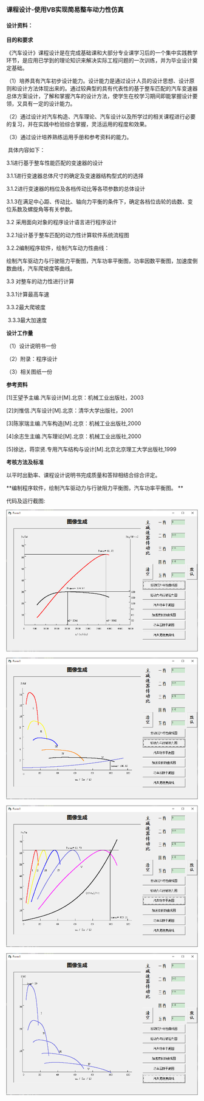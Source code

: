 ### 课程设计-使用VB实现简易整车动力性仿真

#### 设计资料：

**目的和要求**

《汽车设计》课程设计是在完成基础课和大部分专业课学习后的一个集中实践教学环节，是应用已学到的理论知识来解决实际工程问题的一次训练，并为毕业设计奠定基础。

（1）培养具有汽车初步设计能力。设计能力是通过设计人员的设计思想、设计原则和设计方法体现出来的。通过较典型的具有代表性的基于整车匹配的汽车变速器总体方案设计，了解和掌握汽车的设计方法，使学生在校学习期间即能掌握设计要领，又具有一定的设计能力。 

（2）通过设计对汽车构造、汽车理论、汽车设计以及所学过的相关课程进行必要的复习，并在实践中检验综合掌握，灵活运用的程度和效果。

（3）通过设计培养熟练运用手册和参考资料的能力。

​      具体内容如下：

3.1进行基于整车性能匹配的变速器的设计

 3.1.1进行变速器总体尺寸的确定及变速器结构型式的的选择

 3.1.2进行变速器的档位及各档传动比等各项参数的总体设计

 3.1.3在满足中心距、传动比、轴向力平衡的条件下，确定各档位齿轮的齿数、变位系数及螺旋角等有关参数。

3.2 采用面向对象的程序设计语言进行程序设计

 3.2.1设计基于整车匹配的动力性计算软件系统流程图

 3.2.2编制程序软件，绘制汽车动力性曲线：

绘制汽车驱动力与行驶阻力平衡图，汽车功率平衡图，功率因数平衡图，加速度倒数曲线，汽车爬坡度等曲线。

 3.3 对整车的动力性进行计算

   3.3.1计算最高车速

   3.3.2最大爬坡度

​    3.3.3最大加速度

**设计工作量**

   （1）设计说明书一份

   （2）附录：程序设计

   （3）相关图纸一份

**参考资料**

[1]王望予主编.汽车设计[M].北京：机械工业出版社，2003

[2]刘惟信.汽车设计[M].北京：清华大学出版社，2001

[3]陈家瑞主编.汽车构造[M].北京：机械工业出版社,2000

[4]余志生主编.汽车理论[M].北京：机械工业出版社,2000

[5]徐达，蒋崇贤.专用汽车结构与设计[M].北京北京理工大学出版社,1999

**考核方法及标准**

以平时出勤率、课程设计说明书完成质量和答辩相结合综合评定。

 

**编制程序软件，绘制汽车驱动力与行驶阻力平衡图，汽车功率平衡图。 **

代码及运行截图:

![运行截图](https://github.com/mumiaozxz/VB-homework-/blob/master/images/0.PNG)

![运行截图](https://github.com/mumiaozxz/VB-homework-/blob/master/images/1.PNG)

![运行截图](https://github.com/mumiaozxz/VB-homework-/blob/master/images/2.PNG)

![运行截图](https://github.com/mumiaozxz/VB-homework-/blob/master/images/3.PNG)